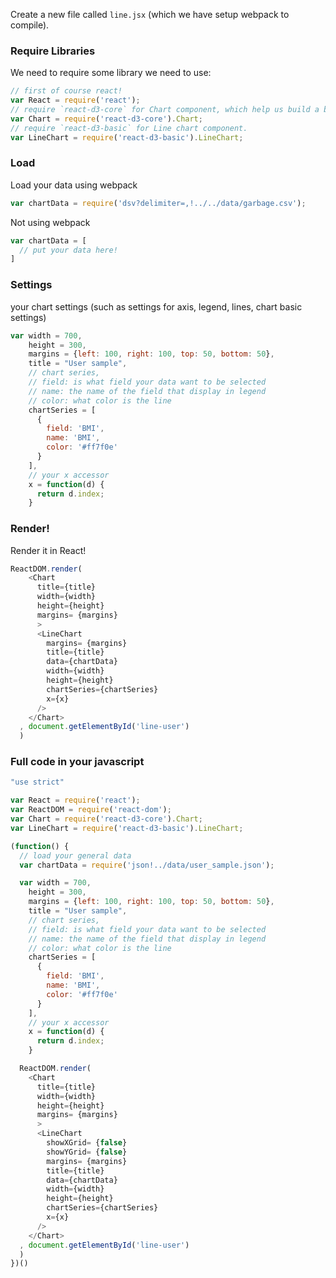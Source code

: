 Create a new file called `line.jsx` (which we have setup webpack to compile).


### Require Libraries

We need to require some library we need to use:

```js
// first of course react!
var React = require('react');
// require `react-d3-core` for Chart component, which help us build a blank svg and chart title.
var Chart = require('react-d3-core').Chart;
// require `react-d3-basic` for Line chart component.
var LineChart = require('react-d3-basic').LineChart;
```

### Load

Load your data using webpack

```js
var chartData = require('dsv?delimiter=,!../../data/garbage.csv');
```

Not using webpack

```js
var chartData = [
  // put your data here!
]
```

### Settings

your chart settings (such as settings for axis, legend, lines, chart basic settings)

```js
var width = 700,
    height = 300,
    margins = {left: 100, right: 100, top: 50, bottom: 50},
    title = "User sample",
    // chart series,
    // field: is what field your data want to be selected
    // name: the name of the field that display in legend
    // color: what color is the line
    chartSeries = [
      {
        field: 'BMI',
        name: 'BMI',
        color: '#ff7f0e'
      }
    ],
    // your x accessor
    x = function(d) {
      return d.index;
    }
```

### Render!

Render it in React!

```js
ReactDOM.render(
    <Chart
      title={title}
      width={width}
      height={height}
      margins= {margins}
      >
      <LineChart
        margins= {margins}
        title={title}
        data={chartData}
        width={width}
        height={height}
        chartSeries={chartSeries}
        x={x}
      />
    </Chart>
  , document.getElementById('line-user')
  )
```

### Full code in your javascript

```js
"use strict"

var React = require('react');
var ReactDOM = require('react-dom');
var Chart = require('react-d3-core').Chart;
var LineChart = require('react-d3-basic').LineChart;

(function() {
  // load your general data
  var chartData = require('json!../data/user_sample.json');

  var width = 700,
    height = 300,
    margins = {left: 100, right: 100, top: 50, bottom: 50},
    title = "User sample",
    // chart series,
    // field: is what field your data want to be selected
    // name: the name of the field that display in legend
    // color: what color is the line
    chartSeries = [
      {
        field: 'BMI',
        name: 'BMI',
        color: '#ff7f0e'
      }
    ],
    // your x accessor
    x = function(d) {
      return d.index;
    }

  ReactDOM.render(
    <Chart
      title={title}
      width={width}
      height={height}
      margins= {margins}
      >
      <LineChart
        showXGrid= {false}
        showYGrid= {false}
        margins= {margins}
        title={title}
        data={chartData}
        width={width}
        height={height}
        chartSeries={chartSeries}
        x={x}
      />
    </Chart>
  , document.getElementById('line-user')
  )
})()
```
